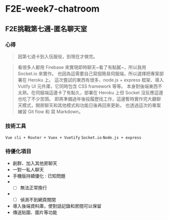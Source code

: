 # F2E-week7-chatroom

## F2E挑戰第七週-匿名聊天室

### 心得

>因第七週卡到入伍服役，到現在才做完。  

>看很多人都用 Firebase 來實現即時聊天~看了有點膩~，所以我用 Socket.io 來實作。
>也因為這需要自己寫個簡易伺服端，所以選擇把專案部署在 Heroku 上。
>這次嘗試的東西有很多，node.js + express 框架、導入 Vutify UI 元件庫，它同時包含 CSS framework 等等。
>本身對後端東西不太熟，在伺服端這邊卡了有點久，部署在 Heroku 上但 Socket 沒反應這邊也吃了不少苦頭。
>即將準備過年後投履歷找工作，這邊暫時實作完大廳聊天模式，開房聊天和其他模式和功能日後再回來更新。
>也透過這次的專案練習 Git flow 和 寫 Markdown。

### 技術工具

`Vue cli + Router + Vuex + Vuetify` `Socket.io` `Node.js + express`

### 待優化項目

* 創群、加入其他房聊天
* 一對一私人聊天
* 手機版持續優化 : 已知問題
 * - [ ] 無法正常換行
 * - [ ] 偵測不到網頁關閉
* 導入後端資料庫，使對話記錄和房間可以保留
* 傳送貼圖、圖片等功能

